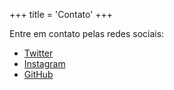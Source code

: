 +++
title = 'Contato'
+++

Entre em contato pelas redes sociais:

- [Twitter](https://x.com/GatoMaconhado_)
- [Instagram](https://instagram.com/prof.gabrielramos)
- [GitHub](https://github.com/profgabrielramos-ai)
